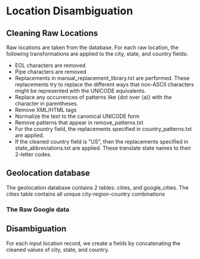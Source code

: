 # Location Disambiguation

## Cleaning Raw Locations

Raw locations are taken from the database. For each raw location, the following
transformations are applied to the city, state, and country fields:

* EOL characters are removed
* Pipe characters are removed
* Replacements in manual_replacement_library.txt are performed. These replacements try to
    replace the different ways that non-ASCII characters might be represented with the
    UNICODE equivalents.
* Replace any occurrences of patterns like {dot over (a)} with the character in
    parentheses.
* Remove XML/HTML tags
* Normalize the text to the canonical UNICODE form
* Remove patterns that appear in remove_patterns.txt
* For the country field, the replacements specified in country_patterns.txt are applied.
* If the cleaned country field is "US", then the replacements specified in
    state_abbreviations.txt are applied. These translate state names to their 2-letter
    codes.

## Geolocation database

The geolocation database contains 2 tables: cities, and google_cities. The cities table
contains all unique city-region-country combinations

### The Raw Google data

## Disambiguation

For each input location record, we create a fields by concatenating the cleaned values of
city, state, and country.
